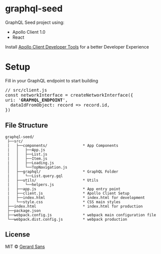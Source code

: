 # graphql-seed

GraphQL Seed project using:
 - Apollo Client 1.0
 - React

 Install [Apollo Client Developer Tools](https://chrome.google.com/webstore/detail/apollo-client-developer-t/jdkknkkbebbapilgoeccciglkfbmbnfm) for a better Developer Experience

# Setup
Fill in your GraphQL endpoint to start building

<pre>
// src/client.js
const networkInterface = createNetworkInterface({
uri: '<b>GRAPHQL_ENDPOINT</b>',
  dataIdFromObject: record => record.id,
})
</pre>

## File Structure
```
graphql-seed/
 ├──src/ 
 |   ├──components/                * App Components
 |   │   ├──App.js                      
 |   │   ├──List.js                    
 |   │   ├──Item.js                    
 |   │   ├──Loading.js                 
 │   │   └──TopNavigation.js            
 │   ├──graphql/                   * GraphQL Folder
 |   │   └──List.query.gql 
 │   ├──utils/                     * Utils 
 |   │   └──helpers.js 
 |   ├──app.js                     * App entry point     
 |   ├──client.js                  * Apollo Client Setup
 |   ├──index.html                 * index.html for development
 │   └──style.css                  * CSS main styles
 ├──index.html                     * index.html for production
 ├──package.json                   
 ├──webpack.config.js              * webpack main configuration file
 └──webpack.dist.config.js         * webpack production

```

## License
MIT © [Gerard Sans](https://github.com/gsans)
